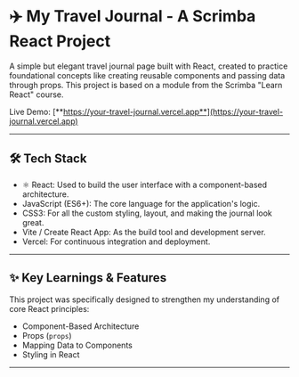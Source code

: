 # ✈️ My Travel Journal - A Scrimba React Project

A simple but elegant travel journal page built with React, created to practice foundational concepts like creating reusable components and passing data through props. This project is based on a module from the Scrimba "Learn React" course.

Live Demo: [**https://your-travel-journal.vercel.app**](https://your-travel-journal.vercel.app)

---

## 🛠️ Tech Stack

* ⚛️ React: Used to build the user interface with a component-based architecture.
* JavaScript (ES6+): The core language for the application's logic.
* CSS3: For all the custom styling, layout, and making the journal look great.
* Vite / Create React App: As the build tool and development server.
* Vercel: For continuous integration and deployment.

---

## ✨ Key Learnings & Features

This project was specifically designed to strengthen my understanding of core React principles:

* Component-Based Architecture
* Props (`props`)
* Mapping Data to Components
* Styling in React

---
